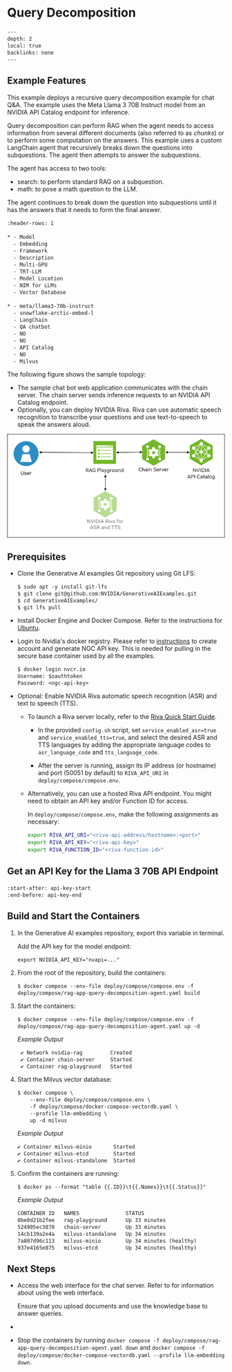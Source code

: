 <!--
  SPDX-FileCopyrightText: Copyright (c) 2023 NVIDIA CORPORATION & AFFILIATES. All rights reserved.
  SPDX-License-Identifier: Apache-2.0

  Licensed under the Apache License, Version 2.0 (the "License");
  you may not use this file except in compliance with the License.
  You may obtain a copy of the License at

  http://www.apache.org/licenses/LICENSE-2.0

  Unless required by applicable law or agreed to in writing, software
  distributed under the License is distributed on an "AS IS" BASIS,
  WITHOUT WARRANTIES OR CONDITIONS OF ANY KIND, either express or implied.
  See the License for the specific language governing permissions and
  limitations under the License.
-->

# Query Decomposition

```{contents}
---
depth: 2
local: true
backlinks: none
---
```

## Example Features

This example deploys a recursive query decomposition example for chat Q&A.
The example uses the Meta Llama 3 70B Instruct model from an NVIDIA API Catalog endpoint for inference.

Query decomposition can perform RAG when the agent needs to access information from several different documents
(also referred to as _chunks_) or to perform some computation on the answers.
This example uses a custom LangChain agent that recursively breaks down the questions into subquestions.
The agent then attempts to answer the subquestions.

The agent has access to two tools:

- search: to perform standard RAG on a subquestion.
- math: to pose a math question to the LLM.

The agent continues to break down the question into subquestions until it has the answers that it needs to form the final answer.

```{list-table}
:header-rows: 1

* - Model
  - Embedding
  - Framework
  - Description
  - Multi-GPU
  - TRT-LLM
  - Model Location
  - NIM for LLMs
  - Vector Database

* - meta/llama3-70b-instruct
  - snowflake-arctic-embed-l
  - LangChain
  - QA chatbot
  - NO
  - NO
  - API Catalog
  - NO
  - Milvus
```

The following figure shows the sample topology:

- The sample chat bot web application communicates with the chain server.
  The chain server sends inference requests to an NVIDIA API Catalog endpoint.
- Optionally, you can deploy NVIDIA Riva. Riva can use automatic speech recognition to transcribe
  your questions and use text-to-speech to speak the answers aloud.

![Using NVIDIA API Catalog endpoints for inference instead of local components.](./images/ai-foundations-topology.png)

## Prerequisites

- Clone the Generative AI examples Git repository using Git LFS:

  ```console
  $ sudo apt -y install git-lfs
  $ git clone git@github.com:NVIDIA/GenerativeAIExamples.git
  $ cd GenerativeAIExamples/
  $ git lfs pull
  ```

- Install Docker Engine and Docker Compose.
  Refer to the instructions for [Ubuntu](https://docs.docker.com/engine/install/ubuntu/).

- Login to Nvidia's docker registry. Please refer to [instructions](https://docs.nvidia.com/ngc/gpu-cloud/ngc-overview/index.html) to create account and generate NGC API key. This is needed for pulling in the secure base container used by all the examples.

  ```console
  $ docker login nvcr.io
  Username: $oauthtoken
  Password: <ngc-api-key>
  ```

- Optional: Enable NVIDIA Riva automatic speech recognition (ASR) and text to speech (TTS).

  - To launch a Riva server locally, refer to the [Riva Quick Start Guide](https://docs.nvidia.com/deeplearning/riva/user-guide/docs/quick-start-guide.html).

    - In the provided `config.sh` script, set `service_enabled_asr=true` and `service_enabled_tts=true`, and select the desired ASR and TTS languages by adding the appropriate language codes to `asr_language_code` and `tts_language_code`.

    - After the server is running, assign its IP address (or hostname) and port (50051 by default) to `RIVA_API_URI` in `deploy/compose/compose.env`.

  - Alternatively, you can use a hosted Riva API endpoint. You might need to obtain an API key and/or Function ID for access.

    In `deploy/compose/compose.env`, make the following assignments as necessary:

    ```bash
    export RIVA_API_URI="<riva-api-address/hostname>:<port>"
    export RIVA_API_KEY="<riva-api-key>"
    export RIVA_FUNCTION_ID="<riva-function-id>"
    ```

## Get an API Key for the Llama 3 70B API Endpoint

```{include} ./api-catalog.md
:start-after: api-key-start
:end-before: api-key-end
```

## Build and Start the Containers

1. In the Generative AI examples repository, export this variable in terminal.

   Add the API key for the model endpoint:

   ```shell
   export NVIDIA_API_KEY="nvapi=..."
   ```

2. From the root of the repository, build the containers:

   ```console
   $ docker compose --env-file deploy/compose/compose.env -f deploy/compose/rag-app-query-decomposition-agent.yaml build
   ```

3. Start the containers:

   ```console
   $ docker compose --env-file deploy/compose/compose.env -f deploy/compose/rag-app-query-decomposition-agent.yaml up -d
   ```

   *Example Output*

   ```output
    ✔ Network nvidia-rag         Created
    ✔ Container chain-server     Started
    ✔ Container rag-playground   Started
   ```

4. Start the Milvus vector database:

   ```console
   $ docker compose \
       --env-file deploy/compose/compose.env \
       -f deploy/compose/docker-compose-vectordb.yaml \
       --profile llm-embedding \
       up -d milvus
   ```

   *Example Output*

   ```output
   ✔ Container milvus-minio       Started
   ✔ Container milvus-etcd        Started
   ✔ Container milvus-standalone  Started
   ```

5. Confirm the containers are running:

   ```console
   $ docker ps --format "table {{.ID}}\t{{.Names}}\t{{.Status}}"
   ```

   *Example Output*

   ```output
   CONTAINER ID   NAMES               STATUS
   0be0d21b2fee   rag-playground      Up 33 minutes
   524905ec3870   chain-server        Up 33 minutes
   14cb139a2e4a   milvus-standalone   Up 34 minutes
   7a807d96c113   milvus-minio        Up 34 minutes (healthy)
   937e4165e875   milvus-etcd         Up 34 minutes (healthy)
   ```

## Next Steps

- Access the web interface for the chat server.
  Refer to [](./using-sample-web-application.md) for information about using the web interface.

  Ensure that you upload documents and use the knowledge base to answer queries.
- [](./vector-database.md)
- Stop the containers by running `docker compose -f deploy/compose/rag-app-query-decomposition-agent.yaml down` and
  `docker compose -f deploy/compose/docker-compose-vectordb.yaml --profile llm-embedding down`.
